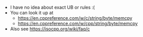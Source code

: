 * I have no idea about exact UB or rules :(
* You can look it up at
  * https://en.cppreference.com/w/c/string/byte/memcpy
  * https://en.cppreference.com/w/cpp/string/byte/memcpy
* Also see https://isocpp.org/wiki/faq/c
